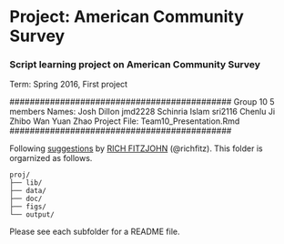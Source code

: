 # Project: American Community Survey
### Script learning project on American Community Survey
Term: Spring 2016, First project


############################################
Group 10
5 members
Names: Josh Dillon jmd2228
Schinria Islam sri2116
Chenlu Ji
Zhibo Wan
Yuan Zhao
Project File: Team10_Presentation.Rmd
############################################


Following [suggestions](http://nicercode.github.io/blog/2013-04-05-projects/) by [RICH FITZJOHN](http://nicercode.github.io/about/#Team) (@richfitz). This folder is orgarnized as follows.

```
proj/
├── lib/
├── data/
├── doc/
├── figs/
└── output/
```

Please see each subfolder for a README file.
